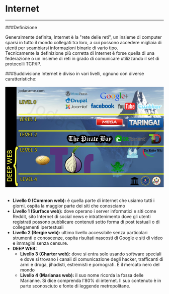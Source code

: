 # Internet
---
###Definizione

Generalmente definita, Internet è la "rete delle reti", un insieme di computer sparsi in tutto il mondo collegati tra loro, a cui possono accedere migliaia di utenti per scambiarsi informazioni binarie di vario tipo. <br/>
Tecnicamente la definizione più corretta di Internet è forse quella di una federazione o un insieme di reti in grado di comunicare utilizzando il set di protocolli TCP/IP.

###Suddivisione
Internet è diviso in vari livelli, ognuno con diverse caratteristiche:
<br/>
<br/> ![](livelli.png)
<br/>
<br/>
* **Livello 0 (Common web):** è quella parte di internet che usiamo tutti i giorni, ospita la maggior parte dei siti che conosciamo
* **Livello 1 (Surface web):** dove operano i server informatici e siti come Reddit, sito Internet di social news e intrattenimento dove gli utenti registrati possono pubblicare contenuti sotto forma di post testuali o di collegamenti ipertestuali
* **Livello 2 (Bergie web):** ultimo livello accessibile senza particolari strumenti e conoscenze, ospita risultati nascosti di Google e siti di video e immagini senza censure.
* **DEEP WEB:**
  * **Livello 3 (Charter web):** dove si entra solo usando software speciali e dove si trovano i canali di comunicazione degli hacker, trafficanti di armi e droga, jihadisti, estremisti e pornografi. È il mercato nero del mondo
  * **Livello 4 (Marianas web):** il suo nome ricorda la fossa delle Marianne. Si dice comprenda l'80% di internet. Il suo contenuto è in parte sconosciuto e fonte di leggende metropolitane.